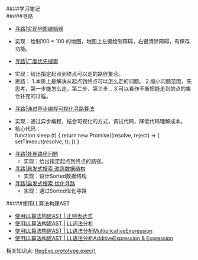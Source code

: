 ####学习笔记  
#####寻路
* [寻路|实现地图编辑器](https://github.com/TAOTAORAN/Frontend-04-Template/blob/master/Week_02/01_map/index1.html)
 - 实现：绘制100 * 100 的地图，地图上左键绘制障碍，右键清除障碍，有保存功能。
* [寻路|广度优先搜索](https://github.com/TAOTAORAN/Frontend-04-Template/blob/master/Week_02/01_map/index2.html)
 - 实现：给出指定起点到终点可以走的路径集合。
 - 思路：
        1.本质上是解决从起点到终点可以怎么走的问题。
        2.缩小问题范围，先思考，第一步能怎么走，第二步、第三步...
        3.可以看作不断把能走到的点的集合补充的过程。
* [寻路|通过异步编程可视化寻路算法](https://github.com/TAOTAORAN/Frontend-04-Template/blob/master/Week_02/01_map/index3.html)
 - 实现：通过异步编程，结合可视化的方式，调试代码，降低代码理解成本。
 - 核心代码：    
        function sleep (t) {
            return new Promise((resolve, reject) => {
                setTimeout(resolve, t);
            })
        }
* [寻路|处理路径问题](https://github.com/TAOTAORAN/Frontend-04-Template/blob/master/Week_02/01_map/index4.htm)  
  - 实现：给出指定起点到终点的路径。
* [寻路|启发式搜索 改造数据结构](https://github.com/TAOTAORAN/Frontend-04-Template/blob/master/Week_02/01_map/index5.html)  
  - 实现：设计Sorted数据结构
* [寻路|启发式搜索 优化寻路](https://github.com/TAOTAORAN/Frontend-04-Template/blob/master/Week_02/01_map/index6.html)  
  - 实现：通过Sorted优化寻路

#####使用LL算法构建AST
* [使用LL算法构建AST | 正则表达式](https://github.com/TAOTAORAN/Frontend-04-Template/blob/master/Week_02/02_LL/index1.html)
* [使用LL算法构建AST | LL词法分析](https://github.com/TAOTAORAN/Frontend-04-Template/blob/master/Week_02/02_LL/index2.html)
* [使用LL算法构建AST | LL语法分析MultiplicativeExpression](https://github.com/TAOTAORAN/Frontend-04-Template/blob/master/Week_02/02_LL/index3.html)
* [使用LL算法构建AST | LL语法分析AdditiveExpression & Expression](https://github.com/TAOTAORAN/Frontend-04-Template/blob/master/Week_02/02_LL/index4.html)

相关知识点: [RegExp.prototype.exec()](https://developer.mozilla.org/zh-CN/docs/Web/JavaScript/Reference/Global_Objects/RegExp/exec)